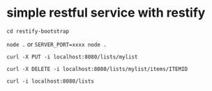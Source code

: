 # simple restful service with restify

`cd restify-bootstrap`

`node .` or `SERVER_PORT=xxxx node .`

`curl -X PUT -i localhost:8080/lists/mylist`

`curl -X DELETE -i localhost:8080/lists/mylist/items/ITEMID`

`curl -i localhost:8080/lists`
